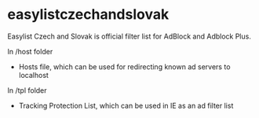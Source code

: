 easylistczechandslovak
======================

Easylist Czech and Slovak is official filter list for AdBlock and Adblock Plus.

In /host folder
 - Hosts file, which can be used for redirecting known ad servers to localhost 

In /tpl folder
 - Tracking Protection List, which can be used in IE as an ad filter list
